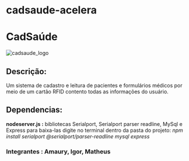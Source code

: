 # cadsaude-acelera

# CadSaúde
![cadsaude_logo](https://github.com/MisterIgorGarcia/cadsaude-acelera/assets/131496741/0985160d-8f85-4dd7-93cb-4a4e24f63fd4)

## Descrição:
Um sistema de cadastro e leitura de pacientes e formulários médicos por meio de um cartão RFID contento todas as informações do usuário.


## Dependencias:
**nodeserver.js :** bibliotecas Serialport, Serialport parser readline, MySql e Express
para baixa-las digite no terminal dentro da pasta do projeto: *npm install serialport @serialport/parser-readline mysql express*

### Integrantes : Amaury, Igor, Matheus
